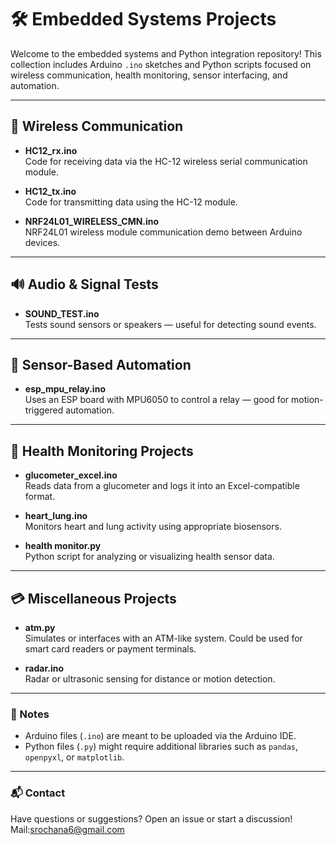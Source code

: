 # 🛠️ Embedded Systems Projects

Welcome to the embedded systems and Python integration repository! This collection includes Arduino `.ino` sketches and Python scripts focused on wireless communication, health monitoring, sensor interfacing, and automation.

---

## 📡 Wireless Communication

- **HC12_rx.ino**  
  Code for receiving data via the HC-12 wireless serial communication module.

- **HC12_tx.ino**  
  Code for transmitting data using the HC-12 module.

- **NRF24L01_WIRELESS_CMN.ino**  
  NRF24L01 wireless module communication demo between Arduino devices.

---

## 🔊 Audio & Signal Tests

- **SOUND_TEST.ino**  
  Tests sound sensors or speakers — useful for detecting sound events.

---

## 🧠 Sensor-Based Automation

- **esp_mpu_relay.ino**  
  Uses an ESP board with MPU6050 to control a relay — good for motion-triggered automation.

---

## 💉 Health Monitoring Projects

- **glucometer_excel.ino**  
  Reads data from a glucometer and logs it into an Excel-compatible format.

- **heart_lung.ino**  
  Monitors heart and lung activity using appropriate biosensors.

- **health monitor.py**  
  Python script for analyzing or visualizing health sensor data.

---

## 💳 Miscellaneous Projects

- **atm.py**  
  Simulates or interfaces with an ATM-like system. Could be used for smart card readers or payment terminals.

- **radar.ino**  
  Radar or ultrasonic sensing for distance or motion detection.

---

### 📌 Notes

- Arduino files (`.ino`) are meant to be uploaded via the Arduino IDE.
- Python files (`.py`) might require additional libraries such as `pandas`, `openpyxl`, or `matplotlib`.

---


### 📬 Contact

Have questions or suggestions? Open an issue or start a discussion!
Mail:srochana6@gmail.com

